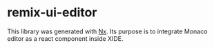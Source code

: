 # remix-ui-editor

This library was generated with [Nx](https://nx.dev).
Its purpose is to integrate Monaco editor as a react component inside XIDE.